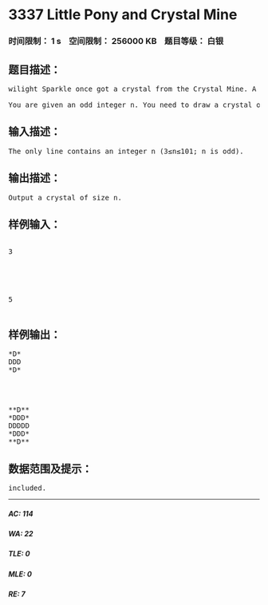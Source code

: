 # 3337 Little Pony and Crystal Mine   
### 时间限制： 1 s&nbsp;&nbsp;&nbsp;&nbsp;空间限制： 256000 KB&nbsp;&nbsp;&nbsp;&nbsp;题目等级： 白银  
## 题目描述：  

<pre>
wilight Sparkle once got a crystal from the Crystal Mine. A crystal of size n (n is odd; n>1) is an n×n matrix with a diamond inscribed into it.  
  
You are given an odd integer n. You need to draw a crystal of size n. The diamond cells of the matrix should be represented by character "D". All other cells of the matrix should be represented by character "*". Look at the examples to understand what you need to draw.
</pre>
  
  
## 输入描述：  

<pre>
The only line contains an integer n (3≤n≤101; n is odd).
</pre>
  
  
## 输出描述：  

<pre>
Output a crystal of size n.
</pre>
  
  
## 样例输入：  

<pre>

3

  
  


5

</pre>
  
  
## 样例输出：  

<pre>
*D*  
DDD  
*D*
  
  
  

**D**  
*DDD*  
DDDDD  
*DDD*  
**D**
</pre>
  
  
## 数据范围及提示：  

<pre>
included.
</pre>
  
  
***  

##### AC: 114  
##### WA: 22  
##### TLE: 0  
##### MLE: 0  
##### RE: 7  
